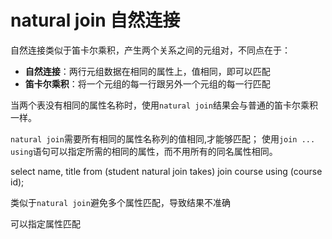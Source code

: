 # natural join 自然连接

自然连接类似于笛卡尔乘积，产生两个关系之间的元组对，不同点在于：
- **自然连接**：两行元组数据在相同的属性上，值相同，即可以匹配
- **笛卡尔乘积**：将一个元组的每一行跟另外一个元组的每一行匹配

<warning>
当两个表没有相同的属性名称时，使用<code>natural join</code>结果会与普通的笛卡尔乘积一样。
</warning>

<chapter title="join ... using">
<p>
    <code>natural join</code>需要<control>所有</control>相同的属性名称列的值相同,才能够匹配；
使用<code>join ... using</code>语句可以指定所需的相同的属性，而不用所有的同名属性相同。
</p>
<code-block lang="sql">
    select name, title
        from (student natural join takes) join course using (course id);
</code-block>
<p>类似于<code>natural join</code>避免多个属性匹配，导致结果不准确</p>
<p><emphasis>可以指定属性匹配</emphasis></p>
</chapter>